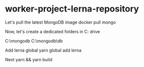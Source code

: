 # worker-project-lerna-repository

Let's pull the latest MongoDB image
docker pull mongo

Now, let's create a dedicated folders in C: drive

C:\mongodb
C:\mongodb\db

Add lerna global
yarn global add lerna

Next
yarn && yarn build
